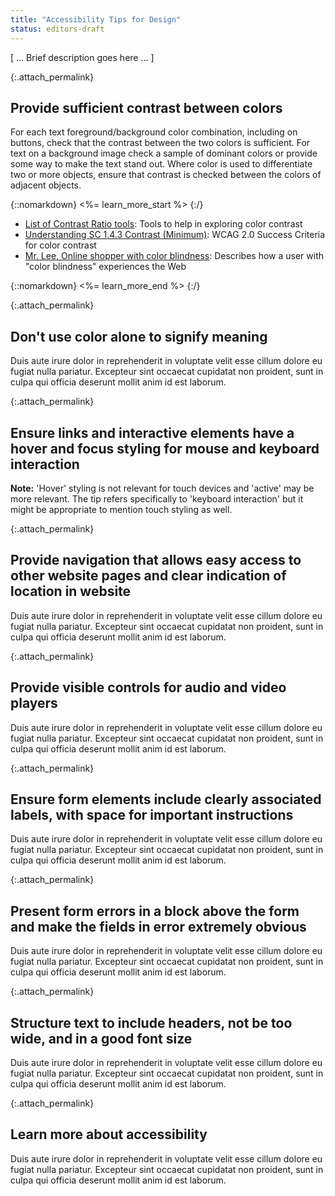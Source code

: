 ```yaml
---
title: "Accessibility Tips for Design"
status: editors-draft
---
```


[ ... Brief description goes here ... ]

{:.attach_permalink}
## Provide sufficient contrast between colors

For each text foreground/background color combination, including on buttons, check that the contrast between the two colors is sufficient. For text on a background image check a sample of dominant colors or provide some way to make the text stand out. Where color is used to differentiate two or more objects, ensure that contrast is checked between the colors of adjacent objects.

{::nomarkdown}
<%= learn_more_start %>
{:/}

* [List of Contrast Ratio tools](//www.w3.org/TR/UNDERSTANDING-WCAG20/visual-audio-contrast-contrast.html#visual-audio-contrast-contrast-resources-head): Tools to help in exploring color contrast
* [Understanding SC 1.4.3 Contrast (Minimum)](//www.w3.org/TR/UNDERSTANDING-WCAG20/visual-audio-contrast-contrast.html): WCAG 2.0 Success Criteria for color contrast
* [Mr. Lee, Online shopper with color blindness](//www.w3.org/WAI/intro/people-use-web/stories#shopper): Describes how a user with "color blindness" experiences the Web

{::nomarkdown}
<%= learn_more_end %>
{:/}

{:.attach_permalink}
## Don't use color alone to signify meaning

Duis aute irure dolor in reprehenderit in voluptate velit esse cillum dolore eu fugiat nulla pariatur. Excepteur sint occaecat cupidatat non proident, sunt in culpa qui officia deserunt mollit anim id est laborum.

{:.attach_permalink}
## Ensure links and interactive elements have a hover and focus styling for mouse and keyboard interaction

**Note:** 'Hover' styling is not relevant for touch devices and 'active' may be more relevant. The tip refers specifically to 'keyboard interaction' but it might be appropriate to mention touch styling as well.

{:.attach_permalink}
## Provide navigation that allows easy access to other website pages and clear indication of location in website

Duis aute irure dolor in reprehenderit in voluptate velit esse cillum dolore eu fugiat nulla pariatur. Excepteur sint occaecat cupidatat non proident, sunt in culpa qui officia deserunt mollit anim id est laborum.

{:.attach_permalink}
## Provide visible controls for audio and video players

Duis aute irure dolor in reprehenderit in voluptate velit esse cillum dolore eu fugiat nulla pariatur. Excepteur sint occaecat cupidatat non proident, sunt in culpa qui officia deserunt mollit anim id est laborum.

{:.attach_permalink}
## Ensure form elements include clearly associated labels, with space for important instructions

Duis aute irure dolor in reprehenderit in voluptate velit esse cillum dolore eu fugiat nulla pariatur. Excepteur sint occaecat cupidatat non proident, sunt in culpa qui officia deserunt mollit anim id est laborum.

{:.attach_permalink}
## Present form errors in a block above the form and make the fields in error extremely obvious

Duis aute irure dolor in reprehenderit in voluptate velit esse cillum dolore eu fugiat nulla pariatur. Excepteur sint occaecat cupidatat non proident, sunt in culpa qui officia deserunt mollit anim id est laborum.

{:.attach_permalink}
## Structure text to include headers, not be too wide, and in a good font size

Duis aute irure dolor in reprehenderit in voluptate velit esse cillum dolore eu fugiat nulla pariatur. Excepteur sint occaecat cupidatat non proident, sunt in culpa qui officia deserunt mollit anim id est laborum.

{:.attach_permalink}
## Learn more about accessibility

Duis aute irure dolor in reprehenderit in voluptate velit esse cillum dolore eu fugiat nulla pariatur. Excepteur sint occaecat cupidatat non proident, sunt in culpa qui officia deserunt mollit anim id est laborum.